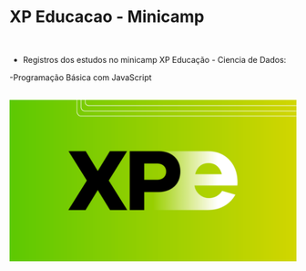 # XP Educacao -  Minicamp

<br>

* Registros dos estudos no minicamp XP Educação - Ciencia de Dados:
  
-Programação Básica com JavaScript

<br>


<img src="/img/img.png" alt="My cool logo"/>


